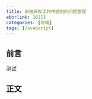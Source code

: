 ```yaml
---
title: 前端开发工作中遇到的问题整理
abbrlink: 16111
categories: [前端]
tags: [JavaScript]
---
```


<!-- more -->
## 前言
测试
## 正文